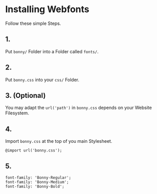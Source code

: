 # Installing Webfonts
Follow these simple Steps.

## 1.
Put `bonny/` Folder into a Folder called `fonts/`.

## 2.
Put `bonny.css` into your `css/` Folder.

## 3. (Optional)
You may adapt the `url('path')` in `bonny.css` depends on your Website Filesystem.

## 4.
Import `bonny.css` at the top of you main Stylesheet.

```
@import url('bonny.css');
```

## 5.


```
font-family: 'Bonny-Regular';
font-family: 'Bonny-Medium';
font-family: 'Bonny-Bold';
```

